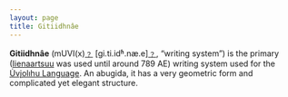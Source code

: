 ```yaml
---
layout: page
title: Gitiidhnâe
---
```


**Gitiidhnâe** (mUVI(x)[﹖](/wiki/help/langcodes) [gi.ti.idʱ.næ.e][﹖](/wiki/help/ipa), “writing system”) is the primary ([Iienaartsuu](wiki/iienaartsuu) was used until around 789 AE) writing system used for the [U̇vįolıhu Language](wiki/uviolihu_language). An abugida, it has a very geometric form and complicated yet elegant structure.

